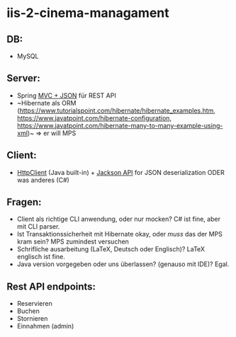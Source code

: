 # iis-2-cinema-managament

## DB: 

 - MySQL

## Server:

- Spring [MVC + JSON](https://www.geeksforgeeks.org/spring-rest-json-response/) für REST API
- ~Hibernate als ORM (https://www.tutorialspoint.com/hibernate/hibernate_examples.htm, https://www.javatpoint.com/hibernate-configuration, https://www.javatpoint.com/hibernate-many-to-many-example-using-xml)~
$\Rightarrow$ er will MPS

## Client:

- [HttpClient](https://docs.oracle.com/en/java/javase/11/docs/api/java.net.http/java/net/http/HttpClient.html) (Java built-in) + [Jackson API](https://www.delftstack.com/howto/java/java-deserialize-json/#deserialize-json-using-jackson-api) for JSON deserialization ODER was anderes (C#)

## Fragen:

- Client als richtige CLI anwendung, oder nur mocken? C# ist fine, aber mit CLI parser.
- Ist Transaktionssicherheit mit Hibernate okay, oder *muss* das der MPS kram sein? MPS zumindest versuchen
- Schrifliche ausarbeitung (LaTeX, Deutsch oder Englisch)? LaTeX englisch ist fine.
- Java version vorgegeben oder uns überlassen? (genauso mit IDE)? Egal.

## Rest API endpoints:

- Reservieren
- Buchen
- Stornieren
- Einnahmen (admin)

